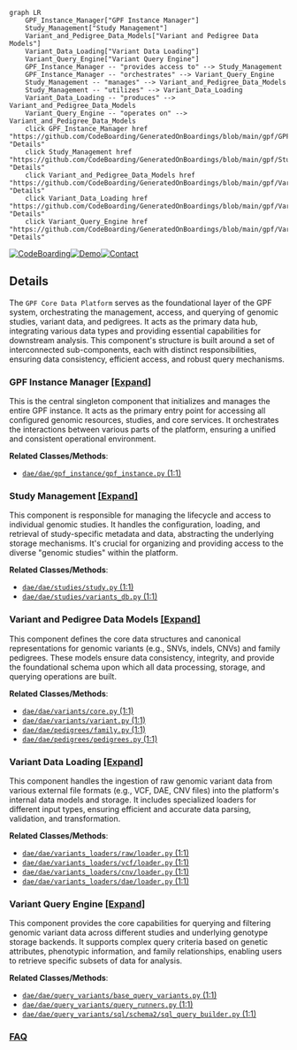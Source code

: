```mermaid
graph LR
    GPF_Instance_Manager["GPF Instance Manager"]
    Study_Management["Study Management"]
    Variant_and_Pedigree_Data_Models["Variant and Pedigree Data Models"]
    Variant_Data_Loading["Variant Data Loading"]
    Variant_Query_Engine["Variant Query Engine"]
    GPF_Instance_Manager -- "provides access to" --> Study_Management
    GPF_Instance_Manager -- "orchestrates" --> Variant_Query_Engine
    Study_Management -- "manages" --> Variant_and_Pedigree_Data_Models
    Study_Management -- "utilizes" --> Variant_Data_Loading
    Variant_Data_Loading -- "produces" --> Variant_and_Pedigree_Data_Models
    Variant_Query_Engine -- "operates on" --> Variant_and_Pedigree_Data_Models
    click GPF_Instance_Manager href "https://github.com/CodeBoarding/GeneratedOnBoardings/blob/main/gpf/GPF_Instance_Manager.md" "Details"
    click Study_Management href "https://github.com/CodeBoarding/GeneratedOnBoardings/blob/main/gpf/Study_Management.md" "Details"
    click Variant_and_Pedigree_Data_Models href "https://github.com/CodeBoarding/GeneratedOnBoardings/blob/main/gpf/Variant_and_Pedigree_Data_Models.md" "Details"
    click Variant_Data_Loading href "https://github.com/CodeBoarding/GeneratedOnBoardings/blob/main/gpf/Variant_Data_Loading.md" "Details"
    click Variant_Query_Engine href "https://github.com/CodeBoarding/GeneratedOnBoardings/blob/main/gpf/Variant_Query_Engine.md" "Details"
```

[![CodeBoarding](https://img.shields.io/badge/Generated%20by-CodeBoarding-9cf?style=flat-square)](https://github.com/CodeBoarding/GeneratedOnBoardings)[![Demo](https://img.shields.io/badge/Try%20our-Demo-blue?style=flat-square)](https://www.codeboarding.org/demo)[![Contact](https://img.shields.io/badge/Contact%20us%20-%20contact@codeboarding.org-lightgrey?style=flat-square)](mailto:contact@codeboarding.org)

## Details

The `GPF Core Data Platform` serves as the foundational layer of the GPF system, orchestrating the management, access, and querying of genomic studies, variant data, and pedigrees. It acts as the primary data hub, integrating various data types and providing essential capabilities for downstream analysis. This component's structure is built around a set of interconnected sub-components, each with distinct responsibilities, ensuring data consistency, efficient access, and robust query mechanisms.

### GPF Instance Manager [[Expand]](./GPF_Instance_Manager.md)
This is the central singleton component that initializes and manages the entire GPF instance. It acts as the primary entry point for accessing all configured genomic resources, studies, and core services. It orchestrates the interactions between various parts of the platform, ensuring a unified and consistent operational environment.


**Related Classes/Methods**:

- <a href="https://github.com/iossifovlab/gpf/dae/dae/gpf_instance/gpf_instance.py#L1-L1" target="_blank" rel="noopener noreferrer">`dae/dae/gpf_instance/gpf_instance.py` (1:1)</a>


### Study Management [[Expand]](./Study_Management.md)
This component is responsible for managing the lifecycle and access to individual genomic studies. It handles the configuration, loading, and retrieval of study-specific metadata and data, abstracting the underlying storage mechanisms. It's crucial for organizing and providing access to the diverse "genomic studies" within the platform.


**Related Classes/Methods**:

- <a href="https://github.com/iossifovlab/gpf/dae/dae/studies/study.py#L1-L1" target="_blank" rel="noopener noreferrer">`dae/dae/studies/study.py` (1:1)</a>
- <a href="https://github.com/iossifovlab/gpf/dae/dae/studies/variants_db.py#L1-L1" target="_blank" rel="noopener noreferrer">`dae/dae/studies/variants_db.py` (1:1)</a>


### Variant and Pedigree Data Models [[Expand]](./Variant_and_Pedigree_Data_Models.md)
This component defines the core data structures and canonical representations for genomic variants (e.g., SNVs, indels, CNVs) and family pedigrees. These models ensure data consistency, integrity, and provide the foundational schema upon which all data processing, storage, and querying operations are built.


**Related Classes/Methods**:

- <a href="https://github.com/iossifovlab/gpf/dae/dae/variants/core.py#L1-L1" target="_blank" rel="noopener noreferrer">`dae/dae/variants/core.py` (1:1)</a>
- <a href="https://github.com/iossifovlab/gpf/dae/dae/variants/variant.py#L1-L1" target="_blank" rel="noopener noreferrer">`dae/dae/variants/variant.py` (1:1)</a>
- <a href="https://github.com/iossifovlab/gpf/dae/dae/pedigrees/family.py#L1-L1" target="_blank" rel="noopener noreferrer">`dae/dae/pedigrees/family.py` (1:1)</a>
- <a href="https://github.com/iossifovlab/gpf/dae/dae/pedigrees/pedigrees.py#L1-L1" target="_blank" rel="noopener noreferrer">`dae/dae/pedigrees/pedigrees.py` (1:1)</a>


### Variant Data Loading [[Expand]](./Variant_Data_Loading.md)
This component handles the ingestion of raw genomic variant data from various external file formats (e.g., VCF, DAE, CNV files) into the platform's internal data models and storage. It includes specialized loaders for different input types, ensuring efficient and accurate data parsing, validation, and transformation.


**Related Classes/Methods**:

- <a href="https://github.com/iossifovlab/gpf/dae/dae/variants_loaders/raw/loader.py#L1-L1" target="_blank" rel="noopener noreferrer">`dae/dae/variants_loaders/raw/loader.py` (1:1)</a>
- <a href="https://github.com/iossifovlab/gpf/dae/dae/variants_loaders/vcf/loader.py#L1-L1" target="_blank" rel="noopener noreferrer">`dae/dae/variants_loaders/vcf/loader.py` (1:1)</a>
- <a href="https://github.com/iossifovlab/gpf/dae/dae/variants_loaders/cnv/loader.py#L1-L1" target="_blank" rel="noopener noreferrer">`dae/dae/variants_loaders/cnv/loader.py` (1:1)</a>
- <a href="https://github.com/iossifovlab/gpf/dae/dae/variants_loaders/dae/loader.py#L1-L1" target="_blank" rel="noopener noreferrer">`dae/dae/variants_loaders/dae/loader.py` (1:1)</a>


### Variant Query Engine [[Expand]](./Variant_Query_Engine.md)
This component provides the core capabilities for querying and filtering genomic variant data across different studies and underlying genotype storage backends. It supports complex query criteria based on genetic attributes, phenotypic information, and family relationships, enabling users to retrieve specific subsets of data for analysis.


**Related Classes/Methods**:

- <a href="https://github.com/iossifovlab/gpf/dae/dae/query_variants/base_query_variants.py#L1-L1" target="_blank" rel="noopener noreferrer">`dae/dae/query_variants/base_query_variants.py` (1:1)</a>
- <a href="https://github.com/iossifovlab/gpf/dae/dae/query_variants/query_runners.py#L1-L1" target="_blank" rel="noopener noreferrer">`dae/dae/query_variants/query_runners.py` (1:1)</a>
- <a href="https://github.com/iossifovlab/gpf/dae/dae/query_variants/sql/schema2/sql_query_builder.py#L1-L1" target="_blank" rel="noopener noreferrer">`dae/dae/query_variants/sql/schema2/sql_query_builder.py` (1:1)</a>




### [FAQ](https://github.com/CodeBoarding/GeneratedOnBoardings/tree/main?tab=readme-ov-file#faq)